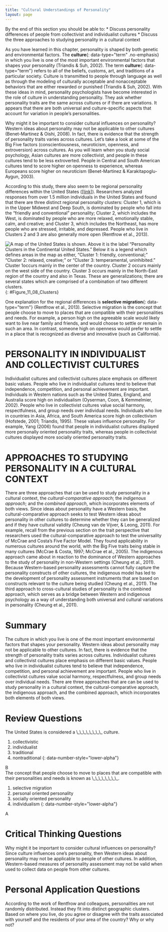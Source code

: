 ```yaml
---
title: "Cultural Understandings of Personality"
layout: page
---
```



<div data-type="abstract" markdown="1">
By the end of this section you should be able to:
* Discuss personality differences of people from collectivist and individualist cultures
* Discuss the three approaches to studying personality in a cultural context

</div>

As you have learned in this chapter, personality is shaped by both genetic and environmental factors. The **culture**{: data-type="term" .no-emphasis} in which you live is one of the most important environmental factors that shapes your personality (Triandis &amp; Suh, 2002). The term **culture**{: data-type="term"} refers to all of the beliefs, customs, art, and traditions of a particular society. Culture is transmitted to people through language as well as through the modeling of culturally acceptable and nonacceptable behaviors that are either rewarded or punished (Triandis &amp; Suh, 2002). With these ideas in mind, personality psychologists have become interested in the role of culture in understanding personality. They ask whether personality traits are the same across cultures or if there are variations. It appears that there are both universal and culture-specific aspects that account for variation in people’s personalities.

Why might it be important to consider cultural influences on personality? Western ideas about personality may not be applicable to other cultures (Benet-Martinez &amp; Oishi, 2008). In fact, there is evidence that the strength of personality traits varies across cultures. Let’s take a look at some of the Big Five factors (conscientiousness, neuroticism, openness, and extroversion) across cultures. As you will learn when you study social psychology, Asian cultures are more collectivist, and people in these cultures tend to be less extroverted. People in Central and South American cultures tend to score higher on openness to experience, whereas Europeans score higher on neuroticism (Benet-Martinez &amp; Karakitapoglu-Aygun, 2003).

According to this study, there also seem to be regional personality differences within the United States ([\[link\]](#Figure_11_08_Clusters)). Researchers analyzed responses from over 1.5 million individuals in the United States and found that there are three distinct regional personality clusters: Cluster 1, which is in the Upper Midwest and Deep South, is dominated by people who fall into the “friendly and conventional” personality; Cluster 2, which includes the West, is dominated by people who are more relaxed, emotionally stable, calm, and creative; and Cluster 3, which includes the Northeast, has more people who are stressed, irritable, and depressed. People who live in Clusters 2 and 3 are also generally more open (Rentfrow et al., 2013).

 ![A map of the United States is shown. Above it is the label &#x201C;Personality Clusters in the Continental United States.&#x201D; Below it is a legend which defines areas in the map as either, &#x201C;Cluster 1: friendly, conventional;&#x201D; &#x201C;Cluster 2: relaxed, creative;&#x201D; or &#x201C;Cluster 3: temperamental, uninhibited.&#x201D; Cluster 1occurs mainly in the center of the country. Cluster 2 occurs mainly on the west side of the country. Cluster 3 occurs mainly in the North-East region of the country and also in Texas. These are generalizations; there are several states which are comprised of a combination of two different clusters.](../resources/CNX_Psych_11_08_Clusters.jpg "Researchers found three distinct regional personality clusters in the United States. People tend to be friendly and conventional in the Upper Midwest and Deep South; relaxed, emotionally stable, and creative in the West; and stressed, irritable, and depressed in the Northeast (Rentfrow et al., 2013)."){: #Figure_11_08_Clusters}

One explanation for the regional differences is **selective migration**{: data-type="term"} (Rentfrow et al., 2013). Selective migration is the concept that people choose to move to places that are compatible with their personalities and needs. For example, a person high on the agreeable scale would likely want to live near family and friends, and would choose to settle or remain in such an area. In contrast, someone high on openness would prefer to settle in a place that is recognized as diverse and innovative (such as California).

# PERSONALITY IN INDIVIDUALIST AND COLLECTIVIST CULTURES

Individualist cultures and collectivist cultures place emphasis on different basic values. People who live in individualist cultures tend to believe that independence, competition, and personal achievement are important. Individuals in Western nations such as the United States, England, and Australia score high on individualism (Oyserman, Coon, &amp; Kemmelmier, 2002). People who live in collectivist cultures value social harmony, respectfulness, and group needs over individual needs. Individuals who live in countries in Asia, Africa, and South America score high on collectivism (Hofstede, 2001; Triandis, 1995). These values influence personality. For example, Yang (2006) found that people in individualist cultures displayed more personally oriented personality traits, whereas people in collectivist cultures displayed more socially oriented personality traits.

# APPROACHES TO STUDYING PERSONALITY IN A CULTURAL CONTEXT

There are three approaches that can be used to study personality in a cultural context, the *cultural-comparative approach*; the *indigenous approach*; and the *combined approach*, which incorporates elements of both views. Since ideas about personality have a Western basis, the cultural-comparative approach seeks to test Western ideas about personality in other cultures to determine whether they can be generalized and if they have cultural validity (Cheung van de Vijver, &amp; Leong, 2011). For example, recall from the previous section on the trait perspective that researchers used the cultural-comparative approach to test the universality of McCrae and Costa’s Five Factor Model. They found applicability in numerous cultures around the world, with the Big Five traits being stable in many cultures (McCrae &amp; Costa, 1997; McCrae et al., 2005). The indigenous approach came about in reaction to the dominance of Western approaches to the study of personality in non-Western settings (Cheung et al., 2011). Because Western-based personality assessments cannot fully capture the personality constructs of other cultures, the indigenous model has led to the development of personality assessment instruments that are based on constructs relevant to the culture being studied (Cheung et al., 2011). The third approach to cross-cultural studies of personality is the combined approach, which serves as a bridge between Western and indigenous psychology as a way of understanding both universal and cultural variations in personality (Cheung et al., 2011).

# Summary

The culture in which you live is one of the most important environmental factors that shapes your personality. Western ideas about personality may not be applicable to other cultures. In fact, there is evidence that the strength of personality traits varies across cultures. Individualist cultures and collectivist cultures place emphasis on different basic values. People who live in individualist cultures tend to believe that independence, competition, and personal achievement are important. People who live in collectivist cultures value social harmony, respectfulness, and group needs over individual needs. There are three approaches that are can be used to study personality in a cultural context, the cultural-comparative approach, the indigenous approach, and the combined approach, which incorporates both elements of both views.

# Review Questions

<div data-type="exercise">
<div data-type="problem" markdown="1">
The United States is considered a \_\_\_\_\_\_\_\_ culture.

1.  collectivistic
2.  individualist
3.  traditional
4.  nontraditional
{: data-number-style="lower-alpha"}

</div>
<div data-type="solution" markdown="1">
B

</div>
</div>

<div data-type="exercise">
<div data-type="problem" markdown="1">
The concept that people choose to move to places that are compatible with their personalities and needs is known as \_\_\_\_\_\_\_\_.

1.  selective migration
2.  personal oriented personality
3.  socially oriented personality
4.  individualism
{: data-number-style="lower-alpha"}

</div>
<div data-type="solution" markdown="1">
A

</div>
</div>

# Critical Thinking Questions

<div data-type="exercise">
<div data-type="problem" markdown="1">
Why might it be important to consider cultural influences on personality?

</div>
<div data-type="solution" markdown="1">
Since culture influences one’s personality, then Western ideas about personality may not be applicable to people of other cultures. In addition, Western-based measures of personality assessment may not be valid when used to collect data on people from other cultures.

</div>
</div>

# Personal Application Questions

<div data-type="exercise">
<div data-type="problem" markdown="1">
According to the work of Rentfrow and colleagues, personalities are not randomly distributed. Instead they fit into distinct geographic clusters. Based on where you live, do you agree or disagree with the traits associated with yourself and the residents of your area of the country? Why or why not?

</div>
</div>


